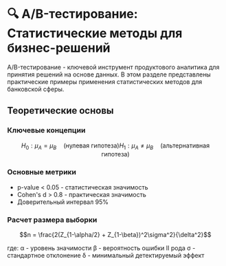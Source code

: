 # 🔍 A/B-тестирование: Статистические методы для бизнес-решений

A/B-тестирование - ключевой инструмент продуктового аналитика для принятия решений на основе данных. В этом разделе представлены практические примеры применения статистических методов для банковской сферы.

## Теоретические основы
### Ключевые концепции
```math
H_0: \mu_A = \mu_B \quad \text{(нулевая гипотеза)}

H_1: \mu_A \neq \mu_B \quad \text{(альтернативная гипотеза)}
```

### Основные метрики
- p-value < 0.05 - статистическая значимость
- Cohen's d > 0.8 - практическая значимость
- Доверительный интервал 95%

### Расчет размера выборки
```math
n = \frac{2(Z_{1-\alpha/2} + Z_{1-\beta})^2\sigma^2}{\delta^2}
```

где:
α - уровень значимости
β - вероятность ошибки II рода
σ - стандартное отклонение
δ - минимальный детектируемый эффект
